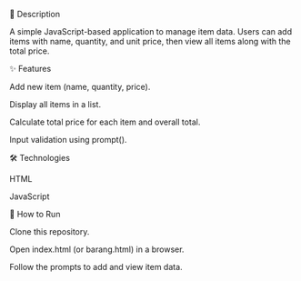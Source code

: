 📝 Description

A simple JavaScript-based application to manage item data.
Users can add items with name, quantity, and unit price, then view all items along with the total price.

✨ Features

Add new item (name, quantity, price).

Display all items in a list.

Calculate total price for each item and overall total.

Input validation using prompt().

🛠️ Technologies

HTML

JavaScript

🚀 How to Run

Clone this repository.

Open index.html (or barang.html) in a browser.

Follow the prompts to add and view item data.
